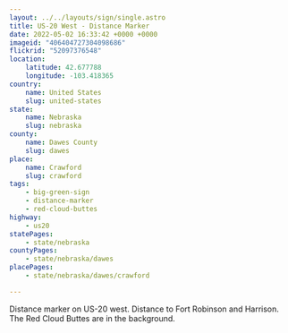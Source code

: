 ```yaml
---
layout: ../../layouts/sign/single.astro
title: US-20 West - Distance Marker
date: 2022-05-02 16:33:42 +0000 +0000
imageid: "406404727304098686"
flickrid: "52097376548"
location:
    latitude: 42.677788
    longitude: -103.418365
country:
    name: United States
    slug: united-states
state:
    name: Nebraska
    slug: nebraska
county:
    name: Dawes County
    slug: dawes
place:
    name: Crawford
    slug: crawford
tags:
    - big-green-sign
    - distance-marker
    - red-cloud-buttes
highway:
    - us20
statePages:
    - state/nebraska
countyPages:
    - state/nebraska/dawes
placePages:
    - state/nebraska/dawes/crawford

---
```

Distance marker on US-20 west.  Distance to Fort Robinson and Harrison.  The Red Cloud Buttes are in the background.